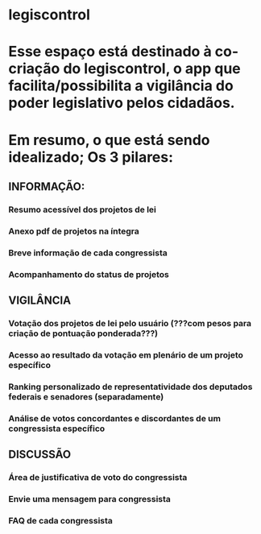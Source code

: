# legiscontrol

# Esse espaço está destinado à co-criação do legiscontrol, o app que facilita/possibilita a vigilância do poder legislativo pelos cidadãos. 

# Em resumo, o que está sendo idealizado; Os 3 pilares:

## INFORMAÇÃO:
### Resumo acessível dos projetos de lei
### Anexo pdf de projetos na íntegra
### Breve informação de cada congressista
### Acompanhamento do status de projetos

## VIGILÂNCIA
### Votação dos projetos de lei pelo usuário (???com pesos para criação de pontuação ponderada???)
### Acesso ao resultado da votação em plenário de um projeto específico
### Ranking personalizado de representatividade dos deputados federais e senadores (separadamente)
### Análise de votos concordantes e discordantes de um congressista específico

## DISCUSSÃO
### Área de justificativa de voto do congressista
### Envie uma mensagem para congressista
### FAQ de cada congressista



